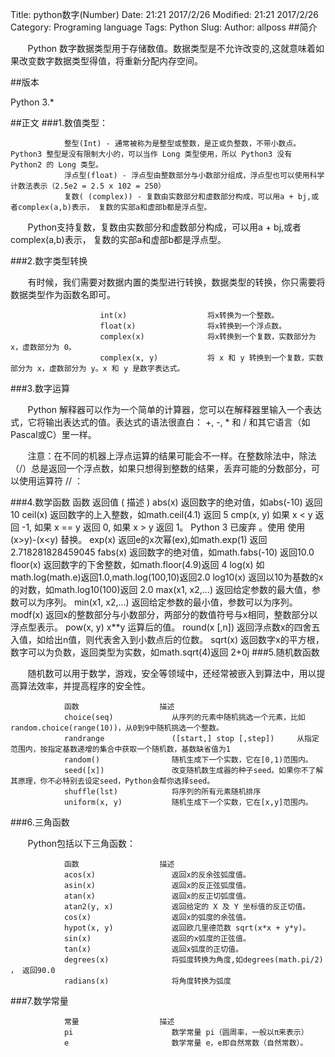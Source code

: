 Title: python数字(Number)
Date: 21:21 2017/2/26
Modified: 21:21 2017/2/26
Category: Programing language
Tags: Python
Slug: 
Author: allposs
##简介

&#160; &#160; &#160; &#160;Python 数字数据类型用于存储数值。数据类型是不允许改变的,这就意味着如果改变数字数据类型得值，将重新分配内存空间。

##版本


Python 3.*

##正文
###1.数值类型：

				整型(Int) - 通常被称为是整型或整数，是正或负整数，不带小数点。Python3 整型是没有限制大小的，可以当作 Long 类型使用，所以 Python3 没有 Python2 的 Long 类型。
				浮点型(float) - 浮点型由整数部分与小数部分组成，浮点型也可以使用科学计数法表示（2.5e2 = 2.5 x 102 = 250）
				复数( (complex)) - 复数由实数部分和虚数部分构成，可以用a + bj,或者complex(a,b)表示， 复数的实部a和虚部b都是浮点型。

&#160; &#160; &#160; &#160;Python支持复数，复数由实数部分和虚数部分构成，可以用a + bj,或者complex(a,b)表示， 复数的实部a和虚部b都是浮点型。 

###2.数字类型转换

&#160; &#160; &#160; &#160;有时候，我们需要对数据内置的类型进行转换，数据类型的转换，你只需要将数据类型作为函数名即可。

						int(x) 					将x转换为一个整数。
						float(x) 				将x转换到一个浮点数。
						complex(x) 				将x转换到一个复数，实数部分为 x，虚数部分为 0。
						complex(x, y) 			将 x 和 y 转换到一个复数，实数部分为 x，虚数部分为 y。x 和 y 是数字表达式。
###3.数字运算

&#160; &#160; &#160; &#160;Python 解释器可以作为一个简单的计算器，您可以在解释器里输入一个表达式，它将输出表达式的值。表达式的语法很直白： +, -, * 和 / 和其它语言（如Pascal或C）里一样。

&#160; &#160; &#160; &#160;注意：在不同的机器上浮点运算的结果可能会不一样。在整数除法中，除法（/）总是返回一个浮点数，如果只想得到整数的结果，丢弃可能的分数部分，可以使用运算符 // ：
				
###4.数学函数
				函数				返回值 ( 描述 )
				abs(x)				返回数字的绝对值，如abs(-10) 返回 10
				ceil(x) 			返回数字的上入整数，如math.ceil(4.1) 返回 5
				cmp(x, y)			如果 x < y 返回 -1, 如果 x == y 返回 0, 如果 x > y 返回 1。 Python 3 已废弃 。使用 使用 (x>y)-(x<y) 替换。
				exp(x) 				返回e的x次幂(ex),如math.exp(1) 返回2.718281828459045
				fabs(x)				返回数字的绝对值，如math.fabs(-10) 返回10.0
				floor(x) 			返回数字的下舍整数，如math.floor(4.9)返回 4
				log(x) 				如math.log(math.e)返回1.0,math.log(100,10)返回2.0
				log10(x) 			返回以10为基数的x的对数，如math.log10(100)返回 2.0
				max(x1, x2,...) 	返回给定参数的最大值，参数可以为序列。
				min(x1, x2,...) 	返回给定参数的最小值，参数可以为序列。
				modf(x) 			返回x的整数部分与小数部分，两部分的数值符号与x相同，整数部分以浮点型表示。
				pow(x, y)			x**y 运算后的值。
				round(x [,n])		返回浮点数x的四舍五入值，如给出n值，则代表舍入到小数点后的位数。
				sqrt(x) 			返回数字x的平方根，数字可以为负数，返回类型为实数，如math.sqrt(4)返回 2+0j
###5.随机数函数

&#160; &#160; &#160; &#160;随机数可以用于数学，游戏，安全等领域中，还经常被嵌入到算法中，用以提高算法效率，并提高程序的安全性。

				函数					描述
				choice(seq)				从序列的元素中随机挑选一个元素，比如random.choice(range(10))，从0到9中随机挑选一个整数。
				randrange 				([start,] stop [,step]) 	从指定范围内，按指定基数递增的集合中获取一个随机数，基数缺省值为1
				random() 				随机生成下一个实数，它在[0,1)范围内。
				seed([x]) 				改变随机数生成器的种子seed。如果你不了解其原理，你不必特别去设定seed，Python会帮你选择seed。
				shuffle(lst) 			将序列的所有元素随机排序
				uniform(x, y)			随机生成下一个实数，它在[x,y]范围内。
###6.三角函数

&#160; &#160; &#160; &#160;Python包括以下三角函数：

				函数					描述
				acos(x)					返回x的反余弦弧度值。
				asin(x)					返回x的反正弦弧度值。	
				atan(x)					返回x的反正切弧度值。
				atan2(y, x)				返回给定的 X 及 Y 坐标值的反正切值。
				cos(x)					返回x的弧度的余弦值。
				hypot(x, y)				返回欧几里德范数 sqrt(x*x + y*y)。
				sin(x)					返回的x弧度的正弦值。
				tan(x)					返回x弧度的正切值。
				degrees(x)				将弧度转换为角度,如degrees(math.pi/2) ， 返回90.0
				radians(x)				将角度转换为弧度

###7.数学常量

				常量					描述
				pi						数学常量 pi（圆周率，一般以π来表示）
				e						数学常量 e，e即自然常数（自然常数）。